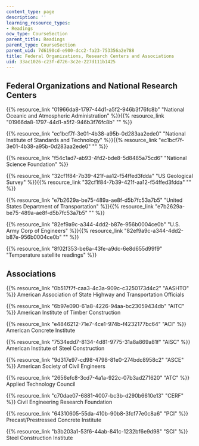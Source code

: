 ```yaml
---
content_type: page
description: ''
learning_resource_types:
- Readings
ocw_type: CourseSection
parent_title: Readings
parent_type: CourseSection
parent_uid: 7d6190cd-e900-dcc2-fa23-753356a2e788
title: Federal Organizations, Research Centers and Associations
uid: 33ac1026-c23f-d726-3c2e-227d111b1425
---
```


Federal Organizations and National Research Centers
---------------------------------------------------

{{% resource_link "01966da8-1797-44d1-a5f2-946b3f76fc8b" "National Oceanic and Atmospheric Administration" %}}{{% resource_link "01966da8-1797-44d1-a5f2-946b3f76fc8b" "" %}}

{{% resource_link "ec1bcf7f-3e01-4b38-a95b-0d283aa2ede0" "National Institute of Standards and Technology" %}}{{% resource_link "ec1bcf7f-3e01-4b38-a95b-0d283aa2ede0" "" %}}

{{% resource_link "f54c1ad7-ab93-4fd2-bde8-5d8485a75cd6" "National Science Foundation" %}}

{{% resource_link "32cf1f84-7b39-421f-aa12-f54ffed3fdda" "US Geological Survey" %}}{{% resource_link "32cf1f84-7b39-421f-aa12-f54ffed3fdda" "" %}}

{{% resource_link "e7b2629a-be75-489a-ae8f-d5b7fc53a7b5" "United States Department of Transportation" %}}{{% resource_link "e7b2629a-be75-489a-ae8f-d5b7fc53a7b5" "" %}}

{{% resource_link "82ef9a9c-a344-4dd2-b87e-956b0004ce0b" "U.S. Army Corp of Engineers" %}}{{% resource_link "82ef9a9c-a344-4dd2-b87e-956b0004ce0b" "" %}}

{{% resource_link "8f02f353-be6a-43fe-a9dc-6e8d655d99f9" "Temperature satellite readings" %}}

Associations
------------

{{% resource_link "0b517f7f-caa3-4c3a-909c-c3250173d4c2" "AASHTO" %}} American Association of State Highway and Transportation Officials

{{% resource_link "6b97e090-61a8-4226-94aa-bc23059434db" "AITC" %}} American Institute of Timber Construction

{{% resource_link "e4846212-71e7-4ce1-974b-f4232177bc64" "ACI" %}} American Concrete Institute

{{% resource_link "7534edd7-8134-4d81-9775-31a8a869a81f" "AISC" %}} American Institute of Steel Construction

{{% resource_link "9d317e97-cd98-4798-81e0-274bdc8958c2" "ASCE" %}} American Society of Civil Engineers

{{% resource_link "2656efc8-3cd7-4a1a-922c-07b3ad271620" "ATC" %}} Applied Technology Council

{{% resource_link "c70dae07-6881-4007-bc3b-d290b6610e13" "CERF" %}} Civil Engineering Research Foundation

{{% resource_link "64310605-55da-410b-90b8-3fcf77e0c8a6" "PCI" %}} Precast/Prestressed Concrete Institute

{{% resource_link "b3b203a1-53f6-44ab-841c-1232bf6e9d98" "SCI" %}} Steel Construction Institute